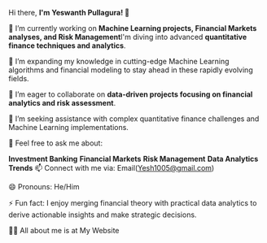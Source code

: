 Hi there, **I'm Yeswanth Pullagura! 👋**

🔭 I’m currently working on **Machine Learning projects, Financial Markets analyses, and Risk Management**I'm diving into advanced **quantitative finance techniques and analytics**.

🌱 I’m expanding my knowledge in cutting-edge Machine Learning algorithms and financial modeling to stay ahead in these rapidly evolving fields.

👯 I’m eager to collaborate on **data-driven projects focusing on financial analytics and risk assessment**.

🤔 I’m seeking assistance with complex quantitative finance challenges and Machine Learning implementations.

💬 Feel free to ask me about:

**Investment Banking**
**Financial Markets**
**Risk Management**
**Data Analytics Trends**
📫 Connect with me via:  Email(Yesh1005@gmail.com)

😄 Pronouns: He/Him

⚡ Fun fact: I enjoy merging financial theory with practical data analytics to derive actionable insights and make strategic decisions.

👨‍💻 All about me is at My Website
